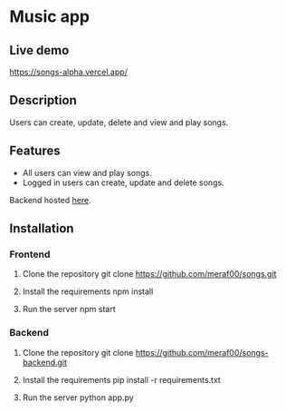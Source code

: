 # Music app

## Live demo

https://songs-alpha.vercel.app/

## Description

Users can create, update, delete and view and play songs.

## Features

- All users can view and play songs.
- Logged in users can create, update and delete songs.

Backend hosted [here](https://ceasar.pythonanywhere.com/songs).

## Installation

### Frontend

1. Clone the repository
   git clone https://github.com/meraf00/songs.git

2. Install the requirements
   npm install

3. Run the server
   npm start

### Backend

1. Clone the repository
   git clone https://github.com/meraf00/songs-backend.git

2. Install the requirements
   pip install -r requirements.txt

3. Run the server
   python app.py
